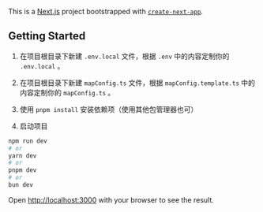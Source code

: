 This is a [Next.js](https://nextjs.org/) project bootstrapped with [`create-next-app`](https://github.com/vercel/next.js/tree/canary/packages/create-next-app).

## Getting Started

1. 在项目根目录下新建 `.env.local` 文件，根据 `.env` 中的内容定制你的 `.env.local` 。
2. 在项目根目录下新建 `mapConfig.ts` 文件，根据 `mapConfig.template.ts` 中的内容定制你的 `mapConfig.ts` 。

3. 使用 `pnpm install` 安装依赖项（使用其他包管理器也可）

4. 启动项目

```bash
npm run dev
# or
yarn dev
# or
pnpm dev
# or
bun dev
```

Open [http://localhost:3000](http://localhost:3000) with your browser to see the result.
